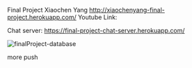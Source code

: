 Final Project Xiaochen Yang
http://xiaochenyang-final-project.herokuapp.com/
Youtube Link:

Chat server: 
https://final-project-chat-server.herokuapp.com/

![finalProject-database](https://user-images.githubusercontent.com/43738941/81147430-2417dd00-8f2f-11ea-9fb6-996679ff9f1c.jpeg)

more push